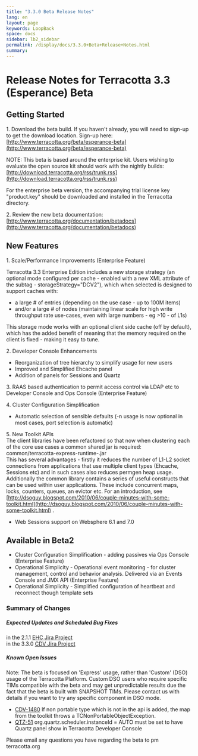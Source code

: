 ```yaml
---
title: "3.3.0 Beta Release Notes"
lang: en
layout: page
keywords: LoopBack
space: docs
sidebar: lb2_sidebar
permalink: /display/docs/3.3.0+Beta+Release+Notes.html
summary:
---
```


# Release Notes for Terracotta 3.3 (Esperance) Beta

## Getting Started

1\. Download the beta build. If you haven't already, you will need to sign-up to get the download location. Sign-up here: [http://www.terracotta.org/beta/esperance-beta](http://www.terracotta.org/beta/esperance-beta)

NOTE: This beta is based around the enterprise kit. Users wishing to evaluate the open source kit should work with the nightly builds: [http://download.terracotta.org/rss/trunk.rss](http://download.terracotta.org/rss/trunk.rss)

For the enterprise beta version, the accompanying trial license key "product.key" should be downloaded and installed in the Terracotta directory.

2\. Review the new beta documentation: [http://www.terracotta.org/documentation/betadocs](http://www.terracotta.org/documentation/betadocs)

## New Features

1\. Scale/Performance Improvements (Enterprise Feature)

Terracotta 3.3 Enterprise Edition includes a new storage strategy (an optional mode configured per cache - enabled with a new XML attribute of the <terracotta> subtag - storageStrategy="DCV2"), which when selected is designed to support caches with:

*   a large # of entries (depending on the use case - up to 100M items)
*   and/or a large # of nodes (maintaining linear scale for high write throughput rate use-cases, even with large numbers - eg >10 - of L1s)

This storage mode works with an optional client side cache (off by default), which has the added benefit of meaning that the memory required on the client is fixed - making it easy to tune.

2\. Developer Console Enhancements

*   Reorganization of tree hierarchy to simplify usage for new users
*   Improved and Simplified Ehcache panel
*   Addition of panels for Sessions and Quartz

3\. RAAS based authentication to permit access control via LDAP etc to Developer Console and Ops Console (Enterprise Feature)

4\. Cluster Configuration Simplification

*   Automatic selection of sensible defaults (-n usage is now optional in most cases, port selection is automatic)

5\. New Toolkit APIs  
The client libraries have been refactored so that now when clustering each of the core use cases a common shared jar is required:  
common/terracotta-express-runtime-<version>.jar  
This has several advantages - firstly it reduces the number of L1-L2 socket connections from applications that use multiple client types (Ehcache, Sessions etc) and in such cases also reduces permgen heap usage.  
Additionally the common library contains a series of useful constructs that can be used within user applications. These include concurrent maps, locks, counters, queues, an evictor etc. For an introduction, see [http://dsoguy.blogspot.com/2010/06/couple-minutes-with-some-toolkit.html](http://dsoguy.blogspot.com/2010/06/couple-minutes-with-some-toolkit.html) .

*   Web Sessions support on Websphere 6.1 and 7.0

## Available in Beta2

*   Cluster Configuration Simplification - adding passives via Ops Console (Enterprise Feature)
*   Operational Simplicity - Operational event monitoring - for cluster management, control and behavior analysis. Delivered via an Events Console and JMX API (Enterprise Feature)
*   Operational Simplicity - Simplified configuration of heartbeat and reconnect though template sets

### Summary of Changes

##### Expected Updates and Scheduled Bug Fixes

in the 2.1.1 [EHC Jira Project](https://jira.terracotta.org/jira/browse/EHC#selectedTab=com.atlassian.jira.plugin.system.project%3Aroadmap-panel)  
in the 3.3.0 [CDV Jira Project](https://jira.terracotta.org/jira/browse/CDV#selectedTab=com.atlassian.jira.plugin.system.project%3Aroadmap-panel)

##### Known Open Issues

Note: The beta is focused on 'Express' usage, rather than 'Custom' (DSO) usage of the Terracotta Platform. Custom DSO users who require specific TIMs compatible with the beta and may get unpredictable results due the fact that the beta is built with SNAPSHOT TIMs. Please contact us with details if you want to try any specific component in DSO mode.

*   [CDV-1480](https://jira.terracotta.org/jira/browse/CDV-1480) If non portable type which is not in the api is added, the map from the toolkit throws a TCNonPortableObjectException.
*   [QTZ-51](https://jira.terracotta.org/jira/browse/QTZ-51) org.quartz.scheduler.instanceId = AUTO must be set to have Quartz panel show in Terracotta Developer Console

Please email any questions you have regarding the beta to pm <at> terracotta.org

